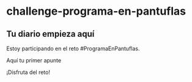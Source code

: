 # challenge-programa-en-pantuflas





## **Tu diario empieza aquí**

Estoy participando en el reto #ProgramaEnPantuflas.

Aquí tu primer apunte

¡Disfruta del reto!
